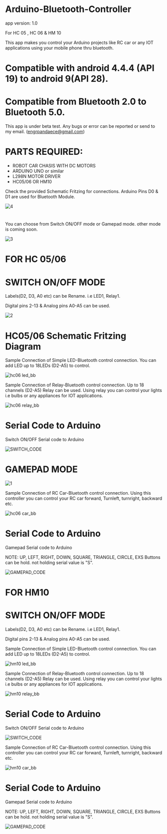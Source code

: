 # Arduino-Bluetooth-Controller 
app version: 1.0

For HC 05 , HC 06 & HM 10

This app makes you control your Arduino projects like RC car or any IOT applications using your mobile phone thru bluetooth.

# Compatible with android 4.4.4 (API 19) to android 9(API 28). 
# Compatible from Bluetooth 2.0 to Bluetooth 5.0.
This app is under beta test. Any bugs or error can be reported or send to my email. (engrpandaece@gmail.com) 

# PARTS REQUIRED: 
- ROBOT CAR CHASIS WITH DC MOTORS
- ARDUINO UNO or similar
- L298N MOTOR DRIVER
- HC05/06 OR HM10

Check the provided Schematic Fritzing for connections. Arduino Pins D0 & D1 are used for Bluetooth Module.

![4](https://user-images.githubusercontent.com/53995355/65497276-89f9ac00-deec-11e9-8701-28c182f16724.png)
#
You can choose from Switch ON/OFF mode or Gamepad mode. other mode is coming soon.

![3](https://user-images.githubusercontent.com/53995355/65497275-89f9ac00-deec-11e9-9278-ddb8776ff3b3.png)




#
# FOR HC 05/06
# SWITCH ON/OFF MODE
Labels(D2, D3, A0 etc) can be Rename. i.e LED1, Relay1.

Digital pins 2-13 & Analog pins A0-A5 can be used.

![2](https://user-images.githubusercontent.com/53995355/65497274-89611580-deec-11e9-891e-18971f0a444e.png)


#
# HC05/06 Schematic Fritzing Diagram
Sample Connection of Simple LED-Bluetooth control connection. You can add LED up to 18LEDs (D2-A5) to control.

![hc06 led_bb](https://github.com/engrpanda/Arduino-Bluetooth-Controller/blob/master/SCHEMATIC%20FRITZING%20DIAGRAM/HC06/hc06%20led_bb.jpg?raw=true)

Sample Connection of Relay-Bluetooth control connection. Up to 18 channels (D2-A5) Relay can be used. Using relay you can control your lights i.e bulbs or any appliances for IOT applications.

![hc06 relay_bb](https://github.com/engrpanda/Arduino-Bluetooth-Controller/blob/master/SCHEMATIC%20FRITZING%20DIAGRAM/HC06/hc06%20relay_bb.jpg?raw=true)

#
# Serial Code to Arduino
 Switch ON/OFF Serial code to Arduino

![SWITCH_CODE](https://user-images.githubusercontent.com/53995355/65497031-19528f80-deec-11e9-8a1d-17e3201a0b1f.png)

#
# GAMEPAD MODE
![1](https://user-images.githubusercontent.com/53995355/65497272-88c87f00-deec-11e9-9024-6ae516846173.png)

Sample Connection of RC Car-Bluetooth control connection. Using this controller you can control your RC car forward, Turnleft, turnright, backward etc. 

![hc06 car_bb](https://github.com/engrpanda/Arduino-Bluetooth-Controller/blob/master/SCHEMATIC%20FRITZING%20DIAGRAM/HC06/hc06%20car_bb.jpg?raw=true)

#
# Serial Code to Arduino
 Gamepad Serial code to Arduino
 
 NOTE: UP, LEFT, RIGHT, DOWN, SQUARE, TRIANGLE, CIRCLE, EXS Buttons can be hold. not holding serial value is "S".

![GAMEPAD_CODE](https://user-images.githubusercontent.com/53995355/65497029-18b9f900-deec-11e9-83d9-77695219c3f0.png)





# FOR HM10

# SWITCH ON/OFF MODE
Labels(D2, D3, A0 etc) can be Rename. i.e LED1, Relay1.

Digital pins 2-13 & Analog pins A0-A5 can be used.


Sample Connection of Simple LED-Bluetooth control connection. You can add LED up to 18LEDs (D2-A5) to control.

![hm10 led_bb](https://github.com/engrpanda/Arduino-Bluetooth-Controller/blob/master/SCHEMATIC%20FRITZING%20DIAGRAM/HM10/hm10%20led_bb.jpg?raw=true)

Sample Connection of Relay-Bluetooth control connection. Up to 18 channels (D2-A5) Relay can be used. Using relay you can control your lights i.e bulbs or any appliances for IOT applications.

![hm10 relay_bb](https://github.com/engrpanda/Arduino-Bluetooth-Controller/blob/master/SCHEMATIC%20FRITZING%20DIAGRAM/HM10/hm10%20relay_bb.jpg?raw=true)

#
# Serial Code to Arduino

 Switch ON/OFF Serial code to Arduino

![SWITCH_CODE](https://user-images.githubusercontent.com/53995355/65497031-19528f80-deec-11e9-8a1d-17e3201a0b1f.png)


Sample Connection of RC Car-Bluetooth control connection. Using this controller you can control your RC car forward, Turnleft, turnright, backward etc. 

![hm10 car_bb](https://github.com/engrpanda/Arduino-Bluetooth-Controller/blob/master/SCHEMATIC%20FRITZING%20DIAGRAM/HM10/hm10%20car_bb.jpg?raw=true)
#
# Serial Code to Arduino
 Gamepad Serial code to Arduino
 
 NOTE: UP, LEFT, RIGHT, DOWN, SQUARE, TRIANGLE, CIRCLE, EXS Buttons can be hold. not holding serial value is "S".

![GAMEPAD_CODE](https://user-images.githubusercontent.com/53995355/65497029-18b9f900-deec-11e9-83d9-77695219c3f0.png)

